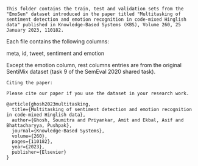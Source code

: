 ~~~~~~~~~~~~~~~~~~~~~~~~~~~~~~~~~~~~~~~~~~~~~~~~~~~~~~~~~~~~~~~~~~~~~~~~~~~~~~~~~~~~~~~~~~~~~~~
This folder contains the train, test and validation sets from the "EmoSen" dataset introduced in the paper titled "Multitasking of sentiment detection and emotion recognition in code-mixed Hinglish data" published in Knowledge-Based Systems (KBS), Volume 260, 25 January 2023, 110182.
~~~~~~~~~~~~~~~~~~~~~~~~~~~~~~~~~~~~~~~~~~~~~~~~~~~~~~~~~~~~~~~~~~~~~~~~~~~~~~~~~~~~~~~~~~~~~~~

Each file contains the following columns:

meta, id, tweet, sentiment and emotion

Except the emotion column, rest columns entries are from the original SentiMix dataset (task 9 of the SemEval 2020 shared task).

~~~~~~~~~~~~~~~~~~~~~~~~~~~~~~~~~~~~~~~~~~~~~~~~~~~~~~~~~~~~~~~~~~~~~~~~~~~~~~~~~~~~~~~~~~~~~~~
Citing the paper:

Please cite our paper if you use the dataset in your research work.

@article{ghosh2023multitasking,
  title={Multitasking of sentiment detection and emotion recognition in code-mixed Hinglish data},
  author={Ghosh, Soumitra and Priyankar, Amit and Ekbal, Asif and Bhattacharyya, Pushpak},
  journal={Knowledge-Based Systems},
  volume={260},
  pages={110182},
  year={2023},
  publisher={Elsevier}
}

~~~~~~~~~~~~~~~~~~~~~~~~~~~~~~~~~~~~~~~~~~~~~~~~~~~~~~~~~~~~~~~~~~~~~~~~~~~~~~~~~~~~~~~~~~~~~~~
